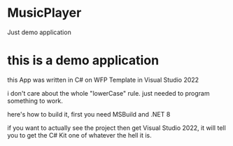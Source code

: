 # MusicPlayer
Just demo application

# this is a demo application
this App was written in C# on WFP Template in Visual Studio 2022

i don't care about the whole "lowerCase" rule. just needed to program something to work.

here's how to build it, first you need MSBuild and .NET 8

if you want to actually see the project then get Visual Studio 2022, it will tell you to get the C# Kit one of whatever the hell it is.
